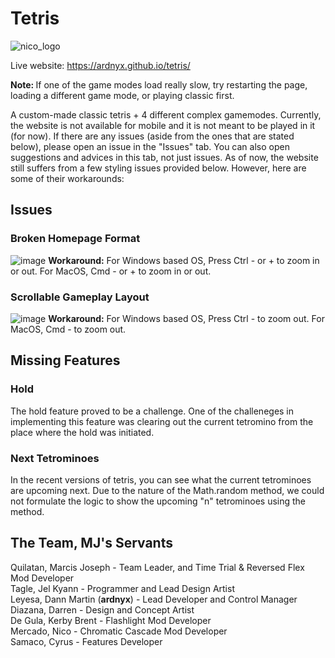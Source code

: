 # Tetris

![nico_logo](https://github.com/ardnyx/tetris/assets/86859621/b304376c-361f-4569-8591-40af96745928)

Live website: https://ardnyx.github.io/tetris/

<b>Note: </b> If one of the game modes load really slow, try restarting the page, loading a different game mode, or playing classic first. 

A custom-made classic tetris + 4 different complex gamemodes. Currently, the website is not available for mobile and it is not meant to be played in it (for now). If there are any issues (aside from the ones that are stated below), please open an issue in the "Issues" tab. You can also open suggestions and advices in this tab, not just issues. As of now, the website still suffers from a few styling issues provided below. However, here are some of their workarounds: 

## Issues
### Broken Homepage Format
![image](https://github.com/ardnyx/tetris/assets/86859621/4af51511-d716-46e1-8625-c70ef825a264)
<b>Workaround:</b> For Windows based OS, Press Ctrl - or + to zoom in or out. For MacOS, Cmd - or + to zoom in or out.

### Scrollable Gameplay Layout
![image](https://github.com/ardnyx/tetris/assets/86859621/2d06fcea-6dd2-4d49-a358-2220d0feb42c)
<b>Workaround:</b> For Windows based OS, Press Ctrl - to zoom out. For MacOS, Cmd - to zoom out.

## Missing Features
### Hold
The hold feature proved to be a challenge. One of the challeneges in implementing this feature was clearing out the current tetromino from the place where the hold was initiated.

### Next Tetrominoes
In the recent versions of tetris, you can see what the current tetrominoes are upcoming next. Due to the nature of the Math.random method, we could not formulate the logic to show the upcoming "n" tetrominoes using the method.

## The Team, MJ's Servants
Quilatan, Marcis Joseph - Team Leader, and Time Trial & Reversed Flex Mod Developer <br>
Tagle, Jel Kyann - Programmer and Lead Design Artist <br>
Leyesa, Dann Martin (<b>ardnyx</b>) - Lead Developer and Control Manager <br>
Diazana, Darren - Design and Concept Artist <br>
De Gula, Kerby Brent - Flashlight Mod Developer <br>
Mercado, Nico - Chromatic Cascade Mod Developer <br>
Samaco, Cyrus - Features Developer
